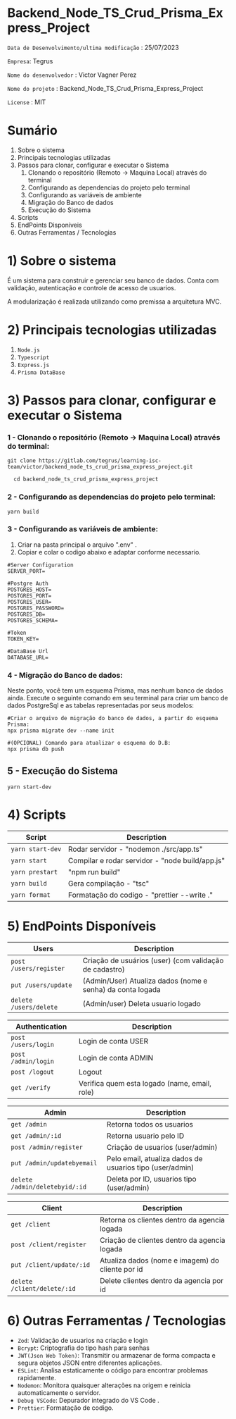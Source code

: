 # Backend_Node_TS_Crud_Prisma_Express_Project

`Data de Desenvolvimento/ultima modificação` : 25/07/2023

`Empresa`: Tegrus

`Nome do desenvolvedor` : Victor Vagner Perez

`Nome do projeto` : Backend_Node_TS_Crud_Prisma_Express_Project

`License` : MIT

# Sumário

1.  Sobre o sistema
2.  Principais tecnologias utilizadas
3.  Passos para clonar, configurar e executar o Sistema
    1. Clonando o repositório (Remoto -> Maquina Local) através do terminal
    2. Configurando as dependencias do projeto pelo terminal
    3. Configurando as variáveis de ambiente
    4. Migração do Banco de dados
    5. Execução do Sistema
4.  Scripts
5.  EndPoints Disponíveis
6.  Outras Ferramentas / Tecnologias

# 1) Sobre o sistema

É um sistema para construir e gerenciar seu banco de dados. Conta com validação, autenticação e controle de acesso de usuarios.

A modularização é realizada utilizando como premissa a arquitetura MVC.

# 2) Principais tecnologias utilizadas

1.  `Node.js`
2.  `Typescript`
3.  `Express.js`
4.  `Prisma DataBase`

# 3) Passos para clonar, configurar e executar o Sistema

### 1 - Clonando o repositório (Remoto -> Maquina Local) através do terminal:

```
git clone https://gitlab.com/tegrus/learning-isc-team/victor/backend_node_ts_crud_prisma_express_project.git

  cd backend_node_ts_crud_prisma_express_project
```

### 2 - Configurando as dependencias do projeto pelo terminal:

```
yarn build
```

### 3 - Configurando as variáveis de ambiente:

1.  Criar na pasta principal o arquivo ".env" .
2.  Copiar e colar o codigo abaixo e adaptar conforme necessario.

```
#Server Configuration
SERVER_PORT=

#Postgre Auth
POSTGRES_HOST=
POSTGRES_PORT=
POSTGRES_USER=
POSTGRES_PASSWORD=
POSTGRES_DB=
POSTGRES_SCHEMA=

#Token
TOKEN_KEY=

#DataBase Url
DATABASE_URL=

```

### 4 - Migração do Banco de dados:

Neste ponto, você tem um esquema Prisma, mas nenhum banco de dados ainda. Execute o seguinte comando em seu terminal para criar um banco de dados PostgreSql e as tabelas representadas por seus modelos:

```
#Criar o arquivo de migração do banco de dados, a partir do esquema Prisma:
npx prisma migrate dev --name init

#(OPCIONAL) Comando para atualizar o esquema do D.B:
npx prisma db push
```

## 5 - Execução do Sistema

```
yarn start-dev
```

# 4) Scripts

| Script           | Description                                     |
| ---------------- | ----------------------------------------------- |
| `yarn start-dev` | Rodar servidor - "nodemon ./src/app.ts"         |
| `yarn start`     | Compilar e rodar servidor - "node build/app.js" |
| `yarn prestart`  | "npm run build"                                 |
| `yarn build`     | Gera compilação - "tsc"                         |
| `yarn format`    | Formatação do codigo - "prettier --write ."     |

# 5) EndPoints Disponíveis

| Users                  | Description                                                |
| ---------------------- | ---------------------------------------------------------- |
| `post /users/register` | Criação de usuários (user) (com validação de cadastro)     |
| `put /users/update`    | (Admin/User) Atualiza dados (nome e senha) da conta logada |
| `delete /users/delete` | (Admin/user) Deleta usuario logado                         |

| Authentication      | Description                                   |
| ------------------- | --------------------------------------------- |
| `post /users/login` | Login de conta USER                           |
| `post /admin/login` | Login de conta ADMIN                          |
| `post /logout`      | Logout                                        |
| `get /verify`       | Verifica quem esta logado (name, email, role) |

| Admin                          | Description                                              |
| ------------------------------ | -------------------------------------------------------- |
| `get /admin`                   | Retorna todos os usuarios                                |
| `get /admin/:id`               | Retorna usuario pelo ID                                  |
| `post /admin/register`         | Criação de usuarios (user/admin)                         |
| `put /admin/updatebyemail`     | Pelo email, atualiza dados de usuarios tipo (user/admin) |
| `delete /admin/deletebyid/:id` | Deleta por ID, usuarios tipo (user/admin)                |

| Client                      | Description                                      |
| --------------------------- | ------------------------------------------------ |
| `get /client`               | Retorna os clientes dentro da agencia logada     |
| `post /client/register`     | Criação de clientes dentro da agencia logada     |
| `put /client/update/:id`    | Atualiza dados (nome e imagem) do cliente por id |
| `delete /client/delete/:id` | Delete clientes dentro da agencia por id         |

# 6) Outras Ferramentas / Tecnologias

- `Zod`: Validação de usuarios na criação e login
- `Bcrypt`: Criptografia do tipo hash para senhas
- `JWT(Json Web Token)`: Transmitir ou armazenar de forma compacta e segura objetos JSON entre diferentes aplicações.
- `ESLint`: Analisa estaticamente o código para encontrar problemas rapidamente.
- `Nodemon`: Monitora quaisquer alterações na origem e reinicia automaticamente o servidor.
- `Debug VSCode`: Depurador integrado do VS Code .
- `Prettier`: Formatação de codigo.
